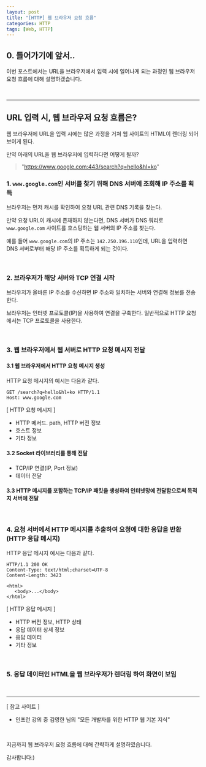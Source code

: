 ```yaml
---
layout: post
title: "[HTTP] 웹 브라우저 요청 흐름"
categories: HTTP
tags: [Web, HTTP]
---
```


## 0. 들어가기에 앞서..

이번 포스트에서는 URL을 브라우저에서 입력 시에 일어나게 되는 과정인 웹 브라우저 요청 흐름에 대해 설명하겠습니다.

<br/>
<hr/>

## URL 입력 시, 웹 브라우저 요청 흐름은?

웹 브라우저에 URL을 입력 시에는 많은 과정을 거쳐 웹 사이트의 HTML이 렌더링 되어 보이게 된다.

만약 아래의 URL을 웹 브라우저에 입력하다면 어떻게 될까?

> "https://www.google.com:443/search?q=hello&hl=ko"

### 1. `www.google.com`인 서버를 찾기 위해 DNS 서버에 조회해 IP 주소를 획득

브라우저는 먼저 캐시를 확인하여 요청 URL 관련 DNS 기록을 찾는다.

만약 요청 URL이 캐시에 존재하지 않는다면, DNS 서버가 DNS 쿼리로 `www.google.com` 사이트를 호스팅하는 웹 서버의 IP 주소를 찾는다.

예를 들어 `www.google.com`의 IP 주소는 `142.250.196.110`인데, URL을 입력하면 DNS 서버로부터 해당 IP 주소를 획득하게 되는 것이다.

<br/>

### 2. 브라우저가 해당 서버와 TCP 연결 시작

브라우저가 올바른 IP 주소를 수신하면 IP 주소와 일치하는 서버와 연결해 정보를 전송한다.

브라우저는 인터넷 프로토콜(IP)을 사용하여 연결을 구축한다. 일반적으로 HTTP 요청에서는 TCP 프로토콜을 사용한다.

<br/>

### 3. 웹 브라우저에서 웹 서버로 HTTP 요청 메시지 전달

#### 3.1 웹 브라우저에서 HTTP 요청 메시지 생성

HTTP 요청 메시지의 예시는 다음과 같다.

```
GET /search?q=hello&hl=ko HTTP/1.1
Host: www.google.com
```

[ HTTP 요청 메시지 ]

- HTTP 메서드. path, HTTP 버전 정보
- 호스트 정보
- 기타 정보

#### 3.2 Socket 라이브러리를 통해 전달

- TCP/IP 연결(IP, Port 정보)
- 데이터 전달
  
#### 3.3 HTTP 메시지를 포함하는 TCP/IP 패킷을 생성하여 인터넷망에 전달함으로써 목적지 서버에 전달

<br/>

### 4. 요청 서버에서 HTTP 메시지를 추출하여 요청에 대한 응답을 반환 (HTTP 응답 메시지)
   
HTTP 응답 메시지 예시는 다음과 같다.

```
HTTP/1.1 200 OK
Content-Type: text/html;charset=UTF-8
Content-Length: 3423

<html>
   <body>...</body>
</html>
```

[ HTTP 응답 메시지 ]

- HTTP 버전 정보, HTTP 상태
- 응답 데이터 상세 정보
- 응답 데이터
- 기타 정보

<br/>

### 5. 응답 데이터인 HTML을 웹 브라우저가 렌더링 하여 화면이 보임

<br/>
<hr/>

[ 참고 사이트 ]

- 인프런 강의 중 김영한 님의 "모든 개발자를 위한 HTTP 웹 기본 지식"

<br/>

지금까지 웹 브라우저 요청 흐름에 대해 간략하게 설명하였습니다.

감사합니다:)
